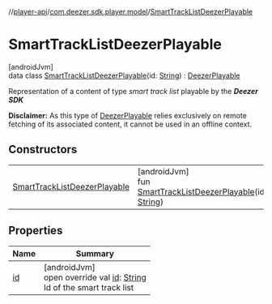 //[player-api](../../../index.md)/[com.deezer.sdk.player.model](../index.md)/[SmartTrackListDeezerPlayable](index.md)

# SmartTrackListDeezerPlayable

[androidJvm]\
data class [SmartTrackListDeezerPlayable](index.md)(id: [String](https://kotlinlang.org/api/latest/jvm/stdlib/kotlin/-string/index.html)) : [DeezerPlayable](../-deezer-playable/index.md)

Representation of a content of type _smart track list_ playable by the **_Deezer SDK_**

**Disclaimer:** As this type of [DeezerPlayable](../-deezer-playable/index.md) relies exclusively on remote fetching of its associated content, it cannot be used in an offline context.

## Constructors

|                                                                      |                                                                                                                                                                                 |
| -------------------------------------------------------------------- | ------------------------------------------------------------------------------------------------------------------------------------------------------------------------------- |
| [SmartTrackListDeezerPlayable](-smart-track-list-deezer-playable.md) | [androidJvm]<br/>fun [SmartTrackListDeezerPlayable](-smart-track-list-deezer-playable.md)(id: [String](https://kotlinlang.org/api/latest/jvm/stdlib/kotlin/-string/index.html)) |

## Properties

| Name        | Summary                                                                                                                                                         |
| ----------- | --------------------------------------------------------------------------------------------------------------------------------------------------------------- |
| [id](id.md) | [androidJvm]<br/>open override val [id](id.md): [String](https://kotlinlang.org/api/latest/jvm/stdlib/kotlin/-string/index.html)<br/>Id of the smart track list |
